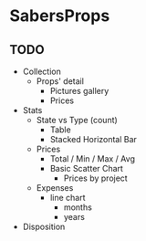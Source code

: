 # SabersProps

## TODO

- Collection
  - Props' detail
    - Pictures gallery
    - Prices
- Stats
  - State vs Type (count)
    - Table
    - Stacked Horizontal Bar
  - Prices
    - Total / Min / Max / Avg
    - Basic Scatter Chart
      - Prices by project
  - Expenses
    - line chart
      - months
      - years
- Disposition
